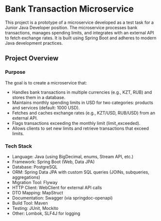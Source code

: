 # Bank Transaction Microservice
This project is a prototype of a microservice developed as a test task for a Junior Java Developer position. The microservice processes bank transactions, manages spending limits, and integrates with an external API to fetch exchange rates. It is built using Spring Boot and adheres to modern Java development practices.

## Project Overview

### Purpose
The goal is to create a microservice that:
- Handles bank transactions in multiple currencies (e.g., KZT, RUB) and stores them in a database.
- Maintains monthly spending limits in USD for two categories: products and services (default: 1000 USD).
- Fetches and caches exchange rates (e.g., KZT/USD, RUB/USD) from an external API.
- Flags transactions exceeding the monthly limit (limit_exceeded).
- Allows clients to set new limits and retrieve transactions that exceed limits.

### Tech Stack
- Language: Java (using BigDecimal, enums, Stream API, etc.)
- Framework: Spring Boot (Web, Data JPA)
- Database: PostgreSQL
- ORM: Spring Data JPA with custom SQL queries (JOINs, subqueries, aggregations)
- Migration Tool: Flyway
- HTTP Client: WebClient for external API calls
- DTO Mapping: MapStruct
- Documentation: Swagger (via springdoc-openapi)
- Build Tool: Maven
- Testing: JUnit, Mockito
- Other: Lombok, SLF4J for logging